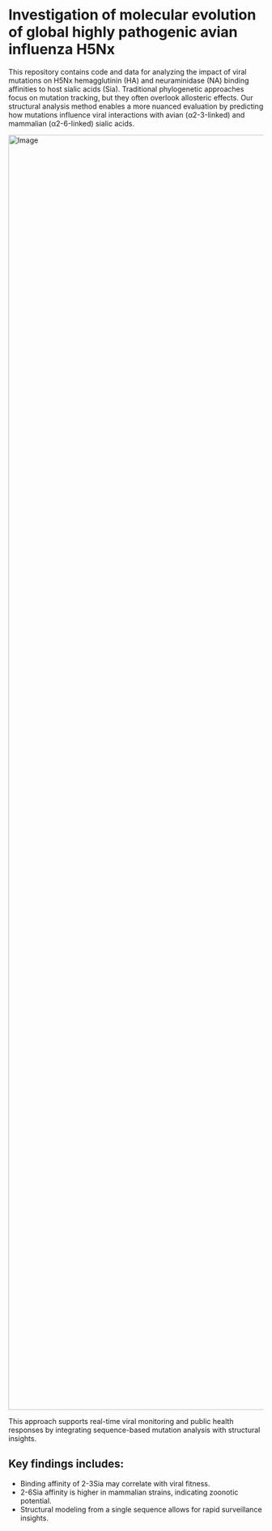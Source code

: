 # Investigation of molecular evolution of global highly pathogenic avian influenza H5Nx 

This repository contains code and data for analyzing the impact of viral mutations on H5Nx hemagglutinin (HA) and neuraminidase (NA) binding affinities to host sialic acids (Sia). Traditional phylogenetic approaches focus on mutation tracking, but they often overlook allosteric effects. Our structural analysis method enables a more nuanced evaluation by predicting how mutations influence viral interactions with avian (α2-3-linked) and mammalian (α2-6-linked) sialic acids.

<img width="2517" alt="Image" src="https://github.com/user-attachments/assets/9699d4c5-4012-46c0-992d-6ecc74316748" />

This approach supports real-time viral monitoring and public health responses by integrating sequence-based mutation analysis with structural insights.

## Key findings includes:
- Binding affinity of 2-3Sia may correlate with viral fitness.
- 2-6Sia affinity is higher in mammalian strains, indicating zoonotic potential.
- Structural modeling from a single sequence allows for rapid surveillance insights.
